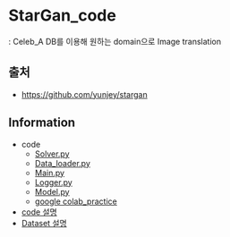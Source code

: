 # StarGan_code
: Celeb_A DB를 이용해 원하는 domain으로 Image translation
## 출처
- <https://github.com/yunjey/stargan>
## Information
- code
  - [Solver.py](https://github.com/sugyeong-yu/I2I_translation_Project/blob/su_g/Code/stargan/solver.py)
  - [Data_loader.py](https://github.com/sugyeong-yu/I2I_translation_Project/blob/su_g/Code/stargan/data_loader.py)
  - [Main.py](https://github.com/sugyeong-yu/I2I_translation_Project/blob/su_g/Code/stargan/main.py)
  - [Logger.py](https://github.com/sugyeong-yu/I2I_translation_Project/blob/su_g/Code/stargan/logger.py)
  - [Model.py](https://github.com/sugyeong-yu/I2I_translation_Project/blob/su_g/Code/stargan/model.py)
  - [google colab_practice](https://github.com/sugyeong-yu/I2I_translation_Project/blob/su_g/Code/stargan/practice.ipynb)
- [code 설명](https://github.com/sugyeong-yu/I2I_translation_Project/blob/su_g/Code/stargan/code_discription.md)
- [Dataset 설명](https://github.com/sugyeong-yu/I2I_translation_Project/blob/su_g/Code/stargan/Dataset_discription.md)
